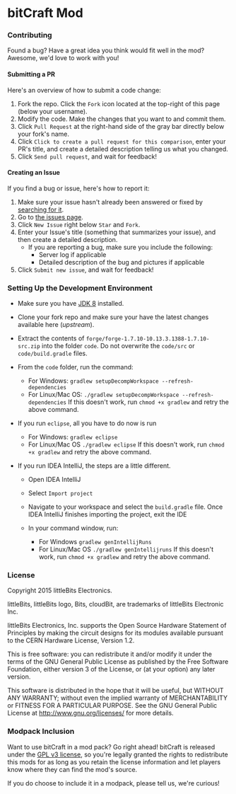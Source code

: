 # bitCraft Mod

### Contributing

Found a bug? Have a great idea you think would fit well in the mod? Awesome, we'd love to work with you!

#### Submitting a PR

Here's an overview of how to submit a code change:

1. Fork the repo. Click the `Fork` icon located at the top-right of this page (below your username).
2. Modify the code. Make the changes that you want to and commit them.
3. Click `Pull Request` at the right-hand side of the gray bar directly below your fork's name.
4. Click `Click to create a pull request for this comparison`, enter your PR's title, and create a detailed description telling us what you changed.
5. Click `Send pull request`, and wait for feedback!

#### Creating an Issue

If you find a bug or issue, here's how to report it:

1. Make sure your issue hasn't already been answered or fixed by [searching for it](https://github.com/littlebits/bitCraft/search?q=&type=Issues).
2. Go to [the issues page](http://github.com/littlebits/bitCraft/issues).
3. Click `New Issue` right below `Star` and `Fork`.
4. Enter your Issue's title (something that summarizes your issue), and then create a detailed description.
	* If you are reporting a bug, make sure you include the following:
		* Server log if applicable
		* Detailed description of the bug and pictures if applicable
5. Click `Submit new issue`, and wait for feedback!

### Setting Up the Development Environment

- Make sure you have [JDK 8](http://www.oracle.com/technetwork/java/javase/downloads/jdk8-downloads-2133151.html) installed.
- Clone your fork repo and make sure your have the latest changes available here (_upstream_).
- Extract the contents of `forge/forge-1.7.10-10.13.3.1388-1.7.10-src.zip` into the folder `code`. Do not overwrite the `code/src` or `code/build.gradle` files.
- From the `code` folder, run the command:

	- For Windows:
		`gradlew setupDecompWorkspace --refresh-dependencies`
	- For Linux/Mac OS:
		`./gradlew setupDecompWorkspace --refresh-dependencies`
		If this doesn't work, run `chmod +x gradlew` and retry the above command.

- If you run `eclipse`, all you have to do now is run

	- For Windows:
		`gradlew eclipse`
	- For Linux/Mac OS
		`./gradlew eclipse`
		If this doesn't work, run `chmod +x gradlew` and retry the above command.

- If you run IDEA IntelliJ, the steps are a little different.

	- Open IDEA IntelliJ
	- Select `Import project`
	- Navigate to your workspace and select the `build.gradle` file. Once IDEA IntelliJ finishes importing the project, exit the IDE
	- In your command window, run:

		- For Windows
			`gradlew genIntellijRuns`
		- For Linux/Mac OS
			`./gradlew genIntellijruns`
			If this doesn't work, run `chmod +x gradlew` and retry the above command.

### License
Copyright 2015 littleBits Electronics.

littleBits, littleBits logo, Bits, cloudBit, are trademarks of littleBits Electronic Inc.

littleBits Electronics, Inc. supports the Open Source Hardware Statement of Principles by making the circuit designs for its modules available pursuant to the CERN Hardware License, Version 1.2.

This is free software: you can redistribute it and/or modify it under the terms of the GNU General Public License as published by the Free Software Foundation, either version 3 of the License, or (at your option) any later version.

This software is distributed in the hope that it will be useful, but WITHOUT ANY WARRANTY; without even the implied warranty of MERCHANTABILITY or FITNESS FOR A PARTICULAR PURPOSE. See the GNU General Public License at http://www.gnu.org/licenses/ for more details.

### Modpack Inclusion
Want to use bitCraft in a mod pack? Go right ahead! bitCraft is released under the [GPL v3 license](http://www.gnu.org/licenses/gpl-3.0.en.html), so you're legally granted the rights to redistribute this mods for as long as you retain the license information and let players know where they can find the mod's source.

If you do choose to include it in a modpack, please tell us, we're curious!
